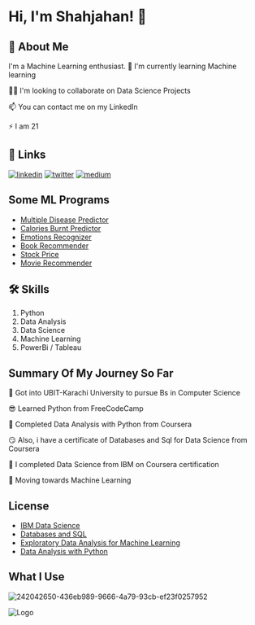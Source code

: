 
# Hi, I'm Shahjahan! 👋

## 🚀 About Me
I'm a Machine Learning enthusiast. 
🧠 I'm currently learning Machine learning

👯‍♀️ I'm looking to collaborate on Data Science Projects

📫 You can contact me on my LinkedIn

⚡️ I am 21 


## 🔗 Links
[![linkedin](https://img.shields.io/badge/linkedin-0A66C2?style=for-the-badge&logo=linkedin&logoColor=white)](https://www.linkedin.com/in/shahjahan-mirza-a60a6b231)
[![twitter](https://img.shields.io/badge/twitter-1DA1F2?style=for-the-badge&logo=twitter&logoColor=white)](https://twitter.com/shaju_official)
[![medium](https://img.shields.io/badge/-MEDIUM-black)](https://medium.com/@03318325446sm)

## Some ML Programs
 - [Multiple Disease Predictor](https://shahjahanmirza-multiple-disease-predictor-system-main-b499rx.streamlit.app/)
 - [Calories Burnt Predictor](https://shahjahanmirza-calories-burnt-main-1ozxy5.streamlit.app/)
 - [Emotions Recognizer](https://shahjahanmirza-emotions-recognizer-main-17mh24.streamlit.app/) 
 - [Book Recommender](https://shahjahanmirza-book-recommender-main-zu7bhh.streamlit.app/)
 - [Stock Price](https://shahjahanmirza-stock-price-main-gtzl53.streamlit.app/)
 - [Movie Recommender](https://shahjahanmirza-movie-recommender-main-vk97b1.streamlit.app/)

## 🛠 Skills
1. Python
2. Data Analysis
3. Data Science
4. Machine Learning
5. PowerBi / Tableau

## Summary Of My Journey So Far

🤩 Got into UBIT-Karachi University to pursue Bs in Computer Science

😎 Learned Python from FreeCodeCamp

🥳 Completed Data Analysis with Python from Coursera

😏 Also, i have a certificate of Databases and Sql for Data Science from Coursera

🥰 I completed Data Science from IBM on Coursera certification

🤑 Moving towards Machine Learning
## License
 
 - [IBM Data Science](https://coursera.org/share/ff51c725eca09d33396e564f7c95c04d)
 - [Databases and SQL](https://coursera.org/share/4a9d23a7918ff43f979f8ef4ff14e187)
 - [Exploratory Data Analysis for Machine Learning](https://coursera.org/share/1f30101b46cfc32428e63044acf730f4)
 - [Data Analysis with Python](https://coursera.org/share/138975e26aaadc5d44621087b7b49d4e)


## What I Use
![242042650-436eb989-9666-4a79-93cb-ef23f0257952](https://github.com/ShahjahanMirza/ShahjahanMirza/assets/103453568/95e1538c-544c-45ed-a94b-28e685cb41cd)


![Logo](https://github-readme-stats.vercel.app/api?username=ShahjahanMirza&&show_icons=true&title_color=ffffff&icon_color=bb2acf&text_color=daf7dc&bg_color=151515)

